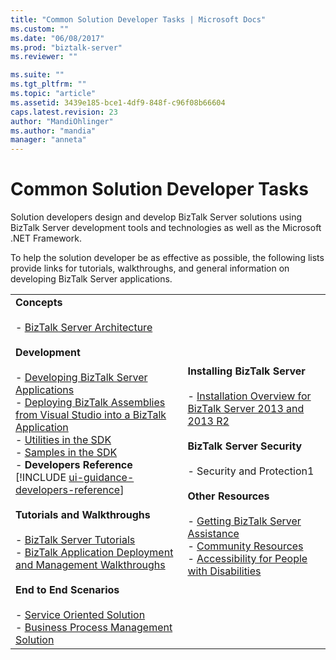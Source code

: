 ```yaml
---
title: "Common Solution Developer Tasks | Microsoft Docs"
ms.custom: ""
ms.date: "06/08/2017"
ms.prod: "biztalk-server"
ms.reviewer: ""

ms.suite: ""
ms.tgt_pltfrm: ""
ms.topic: "article"
ms.assetid: 3439e185-bce1-4df9-848f-c96f08b66604
caps.latest.revision: 23
author: "MandiOhlinger"
ms.author: "mandia"
manager: "anneta"
---
```

# Common Solution Developer Tasks
Solution developers design and develop BizTalk Server solutions using BizTalk Server development tools and technologies as well as the Microsoft .NET Framework.  

 To help the solution developer be as effective as possible, the following lists provide links for tutorials, walkthroughs, and general information on developing BizTalk Server applications.  


|                                                                                                                                                                                                                                                                                                                                                                                                                                                                                                                                                                                                                                                                                                                                                                                                                                                                                                                                                                                                                                                                                                                                                                                                                                                          |                                                                                                                                                                                                                                                                                                                                                                                                                                                                                                                                                                                                                           |
|----------------------------------------------------------------------------------------------------------------------------------------------------------------------------------------------------------------------------------------------------------------------------------------------------------------------------------------------------------------------------------------------------------------------------------------------------------------------------------------------------------------------------------------------------------------------------------------------------------------------------------------------------------------------------------------------------------------------------------------------------------------------------------------------------------------------------------------------------------------------------------------------------------------------------------------------------------------------------------------------------------------------------------------------------------------------------------------------------------------------------------------------------------------------------------------------------------------------------------------------------------|---------------------------------------------------------------------------------------------------------------------------------------------------------------------------------------------------------------------------------------------------------------------------------------------------------------------------------------------------------------------------------------------------------------------------------------------------------------------------------------------------------------------------------------------------------------------------------------------------------------------------|
| <strong>Concepts</strong><br /><br /> -   [BizTalk Server Architecture](../core/biztalk-server-architecture.md)<br /><br /> <strong>Development</strong><br /><br /> -   [Developing BizTalk Server Applications](../core/developing-biztalk-server-applications.md)<br />-   [Deploying BizTalk Assemblies from Visual Studio into a BizTalk Application](../core/deploying-biztalk-assemblies-from-visual-studio-into-a-biztalk-application.md)<br />-   [Utilities in the SDK](../core/utilities-in-the-sdk.md)<br />-   [Samples in the SDK](../core/samples-in-the-sdk.md)<br />-   <strong>Developers Reference</strong> [!INCLUDE [ui-guidance-developers-reference](../includes/ui-guidance-developers-reference.md)]<br /><br /> <strong>Tutorials and Walkthroughs</strong><br /><br /> -   [BizTalk Server Tutorials](../core/biztalk-server-tutorials.md)<br />-   [BizTalk Application Deployment and Management Walkthroughs](http://msdn.microsoft.com/library/5321f8e0-1e2a-4ac4-a4a2-fc244071bc5b)<br /><br /> <strong>End to End Scenarios</strong><br /><br /> -   [Service Oriented Solution](../core/service-oriented-solution.md)<br />-   [Business Process Management Solution](../core/business-process-management-solution.md) | <strong>Installing BizTalk Server</strong><br /><br /> -   [Installation Overview for BizTalk Server 2013 and 2013 R2](http://msdn.microsoft.com/library/8041926c-cfc9-4eaf-9c28-a2c6e8015bc5)<br /><br /> <strong>BizTalk Server Security</strong><br /><br /> -   Security and Protection1<br /><br /> <strong>Other Resources</strong><br /><br /> -   [Getting BizTalk Server Assistance](../core/getting-biztalk-server-assistance.md)<br />-   [Community Resources](../core/community-resources5.md)<br />-   [Accessibility for People with Disabilities](../core/accessibility-for-people-with-disabilities1.md) |

